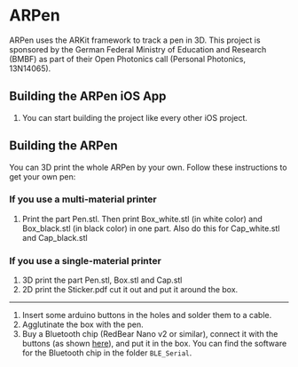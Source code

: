 # ARPen

ARPen uses the ARKit framework to track a pen in 3D. This project is sponsored by the German Federal Ministry of Education and Research (BMBF) as part of their Open Photonics call (Personal Photonics, 13N14065).

## Building the ARPen iOS App
1. You can start building the project like every other iOS project.

## Building the ARPen
You can 3D print the whole ARPen by your own. Follow these instructions to get your own pen:

### If you use a multi-material printer

1. Print the part Pen.stl. Then print Box_white.stl (in white color) and Box_black.stl (in black color) in one part. Also do this for Cap_white.stl and Cap_black.stl

### If you use a single-material printer
1. 3D print the part Pen.stl, Box.stl and Cap.stl
2. 2D print the Sticker.pdf cut it out and put it around the box.

---

1. Insert some arduino buttons in the holes and solder them to a cable.
2. Agglutinate the box with the pen.
3. Buy a Bluetooth chip (RedBear Nano v2 or similar), connect it with the buttons (as shown [here](images/connection.pdf)), and put it in the box. You can find the software for the Bluetooth chip in the folder `BLE_Serial`.
